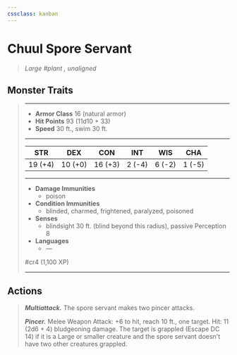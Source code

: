 ```yaml
---
cssclass: kanban
---
```


# Chuul Spore Servant
>*Large #plant , unaligned*
## Monster Traits
>___
>- **Armor Class** 16 (natural armor)
>- **Hit Points** 93 (11d10 + 33)
>- **Speed** 30 ft., swim 30 ft.
>___
>|STR|DEX|CON|INT|WIS|CHA|
>|:---:|:---:|:---:|:---:|:---:|:---:|
>|19 (+4)|10 (+0)|16 (+3)|2 (-4)|6 (-2)|1 (-5)|
>___
>- **Damage Immunities**
>	 - poison
>- **Condition Immunities**
>	 - blinded, charmed, frightened, paralyzed, poisoned
>- **Senses**
>	 - blindsight 30 ft. (blind beyond this radius), passive Perception 8
>- **Languages**
>	 - —
>
> #cr4 (1,100 XP)
>___
## Actions
>***Multiattack.*** The spore servant makes two pincer attacks.  
>
>***Pincer.*** Melee Weapon Attack: +6 to hit, reach 10 ft., one target. Hit: 11 (2d6 + 4) bludgeoning damage. The target is grappled (Escape DC 14) if it is a Large or smaller creature and the spore servant doesn't have two other creatures grappled.